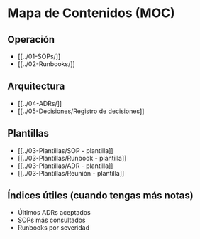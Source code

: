 # Mapa de Contenidos (MOC)

## Operación
- [[../01-SOPs/]]  <!-- abre la carpeta de SOPs -->
- [[../02-Runbooks/]]  <!-- abre la carpeta de Runbooks -->

## Arquitectura
- [[../04-ADRs/]]  <!-- carpeta de ADRs -->
- [[../05-Decisiones/Registro de decisiones]]  <!-- timeline de decisiones -->

## Plantillas
- [[../03-Plantillas/SOP - plantilla]]
- [[../03-Plantillas/Runbook - plantilla]]
- [[../03-Plantillas/ADR - plantilla]]
- [[../03-Plantillas/Reunión - plantilla]]

## Índices útiles (cuando tengas más notas)
- Últimos ADRs aceptados
- SOPs más consultados
- Runbooks por severidad
